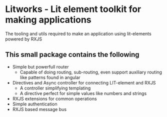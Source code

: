 # Litworks - Lit element toolkit for making applications

The tooling and utils required to make an application using lit-elements powered by RXJS

## This small package contains the following 
- Simple but powerfull router
  - Capable of doing routing, sub-routing, even support auxiliary routing like patterns found in angular
- Directives and Async controller for connecting LIT-element and RXJS
  - A controller simplifying templating
  - A directive perfect for simple values like numbers and strings
- RXJS extensions for common operations
- Simple authentication
- RXJS based message bus
